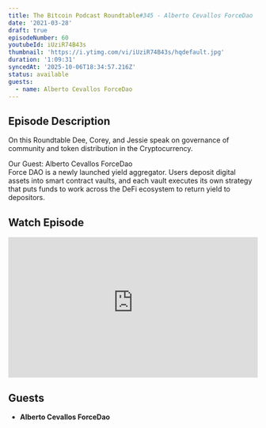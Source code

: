 ```yaml
---
title: The Bitcoin Podcast Roundtable#345 - Alberto Cevallos ForceDao
date: '2021-03-28'
draft: true
episodeNumber: 60
youtubeId: iUziR74B43s
thumbnail: 'https://i.ytimg.com/vi/iUziR74B43s/hqdefault.jpg'
duration: '1:09:31'
syncedAt: '2025-10-06T18:34:57.216Z'
status: available
guests:
  - name: Alberto Cevallos ForceDao
---
```

## Episode Description

On this Roundtable Dee, Corey, and Jessie speak on governance of community and token distribution in the Cryptocurrency.  
  
Our Guest: Alberto Cevallos ForceDao  
Force DAO is a newly launched yield aggregator. Users deposit digital assets into smart contract vaults, and each vault executes its own strategy that puts funds to work across the DeFi ecosystem to return yield to depositors.

## Watch Episode

<div style="position: relative; padding-bottom: 56.25%; height: 0; overflow: hidden;">
  <iframe
    src="https://www.youtube-nocookie.com/embed/iUziR74B43s"
    style="position: absolute; top: 0; left: 0; width: 100%; height: 100%;"
    frameborder="0"
    allow="accelerometer; autoplay; clipboard-write; encrypted-media; gyroscope; picture-in-picture"
    allowfullscreen
  ></iframe>
</div>

## Guests

- **Alberto Cevallos ForceDao**

